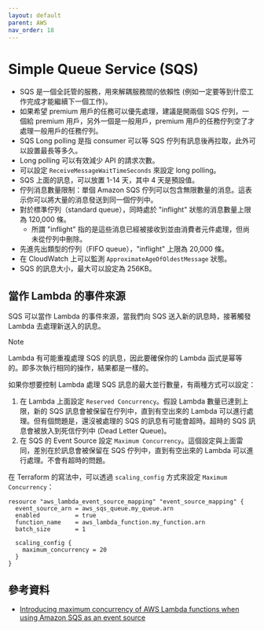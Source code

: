 ```yaml
---
layout: default
parent: AWS
nav_order: 18
---
```


# Simple Queue Service (SQS)

- SQS 是一個全託管的服務，用來解耦服務間的依賴性 (例如一定要等到什麼工作完成才能繼續下一個工作)。
- 如果希望 premium 用戶的任務可以優先處理，建議是開兩個 SQS 佇列，一個給 premium 用戶，另外一個是一般用戶，premium 用戶的任務佇列空了才處理一般用戶的任務佇列。
- SQS Long polling 是指 consumer 可以等 SQS 佇列有訊息後再拉取，此外可以設置最長等多久。
- Long polling 可以有效減少 API 的請求次數。
- 可以設定 `ReceiveMessageWaitTimeSeconds` 來設定 long polling。
- SQS 上面的訊息，可以放置 1-14 天，其中 4 天是預設值。
- 佇列消息數量限制：單個 Amazon SQS 佇列可以包含無限數量的消息。這表示你可以將大量的消息發送到同一個佇列中。
- 對於標準佇列（standard queue），同時處於 "inflight" 狀態的消息數量上限為 120,000 條。
  - 所謂 "inflight" 指的是這些消息已經被接收到並由消費者元件處理，但尚未從佇列中刪除。
- 先進先出類型的佇列（FIFO queue），"inflight" 上限為 20,000 條。
- 在 CloudWatch 上可以監測 `ApproximateAgeOfOldestMessage` 狀態。
- SQS 的訊息大小，最大可以設定為 256KB。

## 當作 Lambda 的事件來源

SQS 可以當作 Lambda 的事件來源，當我們向 SQS 送入新的訊息時，接著觸發 Lambda 去處理新送入的訊息。

> [!NOTE]
>
> Lambda 有可能重複處理 SQS 的訊息，因此要確保你的 Lambda 函式是幂等的。即多次執行相同的操作，結果都是一樣的。

如果你想要控制 Lambda 處理 SQS 訊息的最大並行數量，有兩種方式可以設定：

1. 在 Lambda 上面設定 `Reserved Concurrency`。假設 Lambda 數量已達到上限，新的 SQS 訊息會被保留在佇列中，直到有空出來的 Lambda 可以進行處理。但有個問題是，還沒被處理的 SQS 的訊息有可能會超時。超時的 SQS 訊息會被放入到死信佇列中 (Dead Letter Queue)。
2. 在 SQS 的 Event Source 設定 `Maximum Concurrency`。這個設定與上面雷同，差別在於訊息會被保留在 SQS 佇列中，直到有空出來的 Lambda 可以進行處理。不會有超時的問題。

在 Terraform 的寫法中，可以透過 `scaling_config` 方式來設定 `Maximum Concurrency`：

```hcl
resource "aws_lambda_event_source_mapping" "event_source_mapping" {
  event_source_arn = aws_sqs_queue.my_queue.arn
  enabled          = true
  function_name    = aws_lambda_function.my_function.arn
  batch_size       = 1

  scaling_config {
    maximum_concurrency = 20
  }
}
```

## 參考資料

- [Introducing maximum concurrency of AWS Lambda functions when using Amazon SQS as an event source](https://aws.amazon.com/tw/blogs/compute/introducing-maximum-concurrency-of-aws-lambda-functions-when-using-amazon-sqs-as-an-event-source/)
